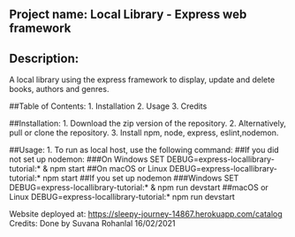 ## Project name: Local Library - Express web framework

## Description: 
A local library using the express framework to display, update and delete books, authors and genres.

##Table of Contents: 
	1. Installation
	2. Usage
	3. Credits

##Installation: 
	1. Download the zip version of the repository.
	2. Alternatively, pull or clone the repository.
	3. Install npm, node, express, eslint,nodemon. 
		
##Usage: 
	1. To run as local host, use the following command:
	##If you did not set up nodemon:
	###On Windows
	SET DEBUG=express-locallibrary-tutorial:* & npm start
	##On macOS or Linux
	DEBUG=express-locallibrary-tutorial:* npm start
	##If you set up nodemon
	###Windows
	SET DEBUG=express-locallibrary-tutorial:* & npm run devstart
	##macOS or Linux
	DEBUG=express-locallibrary-tutorial:* npm run devstart

Website deployed at: https://sleepy-journey-14867.herokuapp.com/catalog
Credits: Done by Suvana Rohanlal
	 16/02/2021
